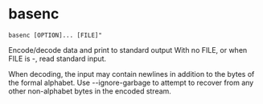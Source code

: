 # basenc

```
basenc [OPTION]... [FILE]"
```

Encode/decode data and print to standard output
With no FILE, or when FILE is -, read standard input.

When decoding, the input may contain newlines in addition to the bytes of
the formal alphabet. Use --ignore-garbage to attempt to recover
from any other non-alphabet bytes in the encoded stream.
